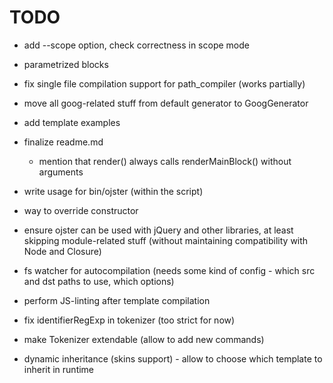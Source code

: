 # TODO

* add --scope option, check correctness in scope mode
* parametrized blocks

* fix single file compilation support for path_compiler (works partially)
* move all goog-related stuff from default generator to GoogGenerator

* add template examples
* finalize readme.md
    * mention that render() always calls renderMainBlock() without arguments

* write usage for bin/ojster (within the script)
* way to override constructor

* ensure ojster can be used with jQuery and other libraries, at least skipping module-related stuff (without maintaining compatibility with Node and Closure)
* fs watcher for autocompilation (needs some kind of config - which src and dst paths to use, which options)
* perform JS-linting after template compilation

* fix identifierRegExp in tokenizer (too strict for now)
* make Tokenizer extendable (allow to add new commands)
* dynamic inheritance (skins support) - allow to choose which template to inherit in runtime

